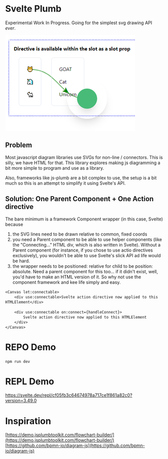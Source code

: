 # Svelte Plumb

Experimental Work In Progress. Going for the simplest svg drawing API _ever_.

![Demo](static/thumb.png)

## Problem

Most javascript diagram libraries use SVGs for non-line / connectors. This is silly, we have HTML for that. This library explores making js diagramming a bit more simple to program and use as a library.

Also, frameworks like js-plumb are a bit complex to use, the setup is a bit much so this is an attempt to simplify it using Svelte's API.

## Solution: One Parent Component + One Action directive

The bare minimum is a framework Component wrapper (in this case, Svelte) because

1. the SVG lines need to be drawn relative to common, fixed coords
2. you need a Parent component to be able to use helper components (like the "Connecting..." HTML div, which is also written in Svelte). Without a Parent component (for instance, if you chose to use actio directives exclusively), you wouldn't be able to use Svelte's slick API ad life would be hard.
3. the wrapper needs to be positioned: relative for child to be position: absolute. Need a parent component for this too... if it didn't exist, well, you'd have to make an HTML version of it. So why not use the component framework and kee life simply and easy.

```svelte
<Canvas let:connectable>
	<div use:connectable>Svelte action directive now applied to this HTMLElement</div>

	<div use:connectable on:connect={handleConnect}>
		Svelte action directive now applied to this HTMLElement
	</div>
</Canvas>
```

# REPO Demo

`npm run dev`

# REPL Demo

https://svelte.dev/repl/cf05fb3c64674978a717ce1f861a82c0?version=3.49.0

# Inspiration

[https://demo.jsplumbtoolkit.com/flowchart-builder/](https://demo.jsplumbtoolkit.com/flowchart-builder/)
[https://github.com/bpmn-io/diagram-js](https://github.com/bpmn-io/diagram-js)
